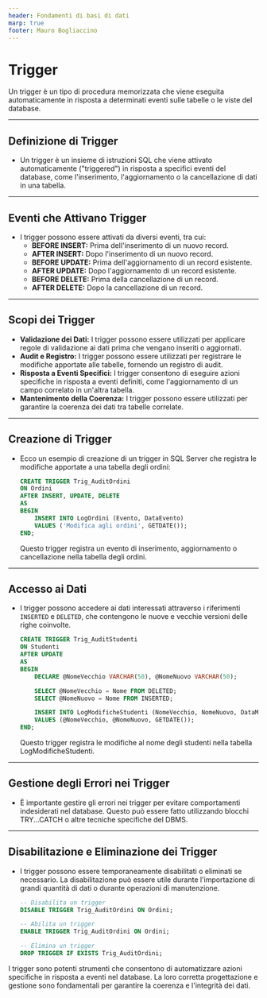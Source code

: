 ```yaml
---
header: Fondamenti di basi di dati
marp: true
footer: Mauro Bogliaccino
---
```


# Trigger

Un trigger è un tipo di procedura memorizzata che viene eseguita automaticamente in risposta a determinati eventi sulle tabelle o le viste del database.

---

## Definizione di Trigger

- Un trigger è un insieme di istruzioni SQL che viene attivato automaticamente ("triggered") in risposta a specifici eventi del database, come l'inserimento, l'aggiornamento o la cancellazione di dati in una tabella.

---

## Eventi che Attivano Trigger

- I trigger possono essere attivati da diversi eventi, tra cui:
   - **BEFORE INSERT:** Prima dell'inserimento di un nuovo record.
   - **AFTER INSERT:** Dopo l'inserimento di un nuovo record.
   - **BEFORE UPDATE:** Prima dell'aggiornamento di un record esistente.
   - **AFTER UPDATE:** Dopo l'aggiornamento di un record esistente.
   - **BEFORE DELETE:** Prima della cancellazione di un record.
   - **AFTER DELETE:** Dopo la cancellazione di un record.

---

## Scopi dei Trigger

- **Validazione dei Dati:** I trigger possono essere utilizzati per applicare regole di validazione ai dati prima che vengano inseriti o aggiornati.
- **Audit e Registro:** I trigger possono essere utilizzati per registrare le modifiche apportate alle tabelle, fornendo un registro di audit.
- **Risposta a Eventi Specifici:** I trigger consentono di eseguire azioni specifiche in risposta a eventi definiti, come l'aggiornamento di un campo correlato in un'altra tabella.
- **Mantenimento della Coerenza:** I trigger possono essere utilizzati per garantire la coerenza dei dati tra tabelle correlate.

---

## Creazione di Trigger

- Ecco un esempio di creazione di un trigger in SQL Server che registra le modifiche apportate a una tabella degli ordini:

   ```sql
   CREATE TRIGGER Trig_AuditOrdini
   ON Ordini
   AFTER INSERT, UPDATE, DELETE
   AS
   BEGIN
       INSERT INTO LogOrdini (Evento, DataEvento)
       VALUES ('Modifica agli ordini', GETDATE());
   END;
   ```

   Questo trigger registra un evento di inserimento, aggiornamento o cancellazione nella tabella degli ordini.

---

## Accesso ai Dati

- I trigger possono accedere ai dati interessati attraverso i riferimenti `INSERTED` e `DELETED`, che contengono le nuove e vecchie versioni delle righe coinvolte.

   ```sql
   CREATE TRIGGER Trig_AuditStudenti
   ON Studenti
   AFTER UPDATE
   AS
   BEGIN
       DECLARE @NomeVecchio VARCHAR(50), @NomeNuovo VARCHAR(50);

       SELECT @NomeVecchio = Nome FROM DELETED;
       SELECT @NomeNuovo = Nome FROM INSERTED;

       INSERT INTO LogModificheStudenti (NomeVecchio, NomeNuovo, DataModifica)
       VALUES (@NomeVecchio, @NomeNuovo, GETDATE());
   END;
   ```

   Questo trigger registra le modifiche al nome degli studenti nella tabella LogModificheStudenti.

---

## Gestione degli Errori nei Trigger

- È importante gestire gli errori nei trigger per evitare comportamenti indesiderati nel database. Questo può essere fatto utilizzando blocchi TRY...CATCH o altre tecniche specifiche del DBMS.

---

## Disabilitazione e Eliminazione dei Trigger

- I trigger possono essere temporaneamente disabilitati o eliminati se necessario. La disabilitazione può essere utile durante l'importazione di grandi quantità di dati o durante operazioni di manutenzione.

   ```sql
   -- Disabilita un trigger
   DISABLE TRIGGER Trig_AuditOrdini ON Ordini;

   -- Abilita un trigger
   ENABLE TRIGGER Trig_AuditOrdini ON Ordini;

   -- Elimina un trigger
   DROP TRIGGER IF EXISTS Trig_AuditOrdini;
   ```

I trigger sono potenti strumenti che consentono di automatizzare azioni specifiche in risposta a eventi nel database. La loro corretta progettazione e gestione sono fondamentali per garantire la coerenza e l'integrità dei dati.
